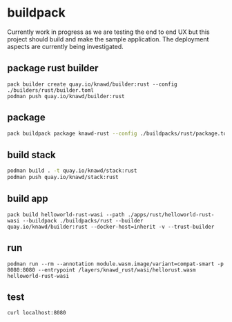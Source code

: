 # buildpack

Currently work in progress as we are testing the end to end UX but this project should build and make the sample application.
The deployment aspects are currently being investigated.

## package rust builder
```
pack builder create quay.io/knawd/builder:rust --config ./builders/rust/builder.toml
podman push quay.io/knawd/builder:rust
```

## package

```bash
pack buildpack package knawd-rust --config ./buildpacks/rust/package.toml
```

## build stack

```bash
podman build . -t quay.io/knawd/stack:rust
podman push quay.io/knawd/stack:rust
```

## build app

```
pack build helloworld-rust-wasi --path ./apps/rust/helloworld-rust-wasi --buildpack ./buildpacks/rust --builder  quay.io/knawd/builder:rust --docker-host=inherit -v --trust-builder
```

## run

```
podman run --rm --annotation module.wasm.image/variant=compat-smart -p 8080:8080 --entrypoint /layers/knawd_rust/wasi/hellorust.wasm helloworld-rust-wasi
```

## test
```
curl localhost:8080
```